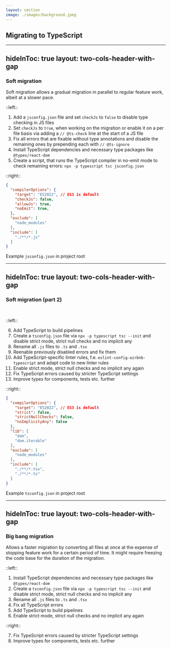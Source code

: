 ```yaml
---
layout: section
image: ./images/background.jpeg
---
```


## Migrating to TypeScript

---
hideInToc: true
layout: two-cols-header-with-gap
---

### Soft migration

Soft migration allows a gradual migration in parallel to regular feature work, albeit at a slower pace.

::left::

1. Add a `jsconfig.json` file and set `checkJs` to `false` to disable type checking in JS files
1. Set `checkJs` to `true`, when working on the migration or enable it on a per file basis via adding a `// @ts-check` line at the start of a JS file
1. Fix all errors that are fixable without type annotations and disable the remaining ones by prepending each with `// @ts-ignore`
1. Install TypeScript dependencies and necessary type packages like `@types/react-dom`
1. Create a script, that runs the TypeScript compiler in no-emit mode to check remaining errors: `npx -p typescript tsc jsconfig.json`

::right::

```json
{
  "compilerOptions": {
    "target": "ES2022", // ES3 is default
    "checkJs": false,
    "allowJs": true,
    "noEmit": true,
  },
  "exclude": [
    "node_modules"
  ],
  "include": [
    "./**/*.js"
  ]
}
```

Example `jsconfig.json` in project root

---
hideInToc: true
layout: two-cols-header-with-gap
---

### Soft migration (part 2)

&nbsp;

::left::

6. Add TypeScript to build pipelines
6. Create a `tsconfig.json` file via `npx -p typescript tsc --init` and disable strict mode, strict null checks and no implicit any
6. Rename all `.js` files to `.ts` and `.tsx`
6. Reenable previously disabled errors and fix them
6. Add TypeScript-specific linter rules, f.e. `eslint-config-airbnb-typescript` and adapt code to new linter rules
6. Enable strict mode, strict null checks and no implicit any again
6. Fix TypeScript errors caused by stricter TypeScript settings
6. Improve types for components, tests etc. further

::right::

```json
{
  "compilerOptions": {
    "target": "ES2022", // ES3 is default
    "strict": false,
    "strictNullChecks": false,
    "noImplicityAny": false
  },
  "lib": [
    "dom",
    "dom.iterable"
  ],
  "exclude": [
    "node_modules"
  ],
  "include": [
    "./**/*.tsx",
    "./**/*.ts"
  ]
}
```

Example `tsconfig.json` in project root

---
hideInToc: true
layout: two-cols-header-with-gap
---

### Big bang migration

Allows a faster migration by converting all files at once at the expense of stopping feature work for a certain period of time.
It might require freezing the code base for the duration of the migration.

::left::

1. Install TypeScript dependencies and necessary type packages like `@types/react-dom`
1. Create a `tsconfig.json` file via `npx -p typescript tsc --init` and disable strict mode, strict null checks and no implicit any
1. Rename all `.js` files to `.ts` and `.tsx`
1. Fix all TypeScript errors
1. Add TypeScript to build pipelines
1. Enable strict mode, strict null checks and no implicit any again

::right::

7. Fix TypeScript errors caused by stricter TypeScript settings
7. Improve types for components, tests etc. further
